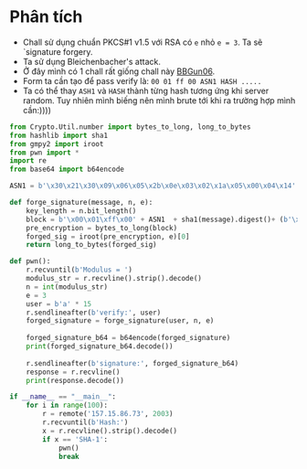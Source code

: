 # Phân tích
- Chall sử dụng chuẩn PKCS#1 v1.5 với RSA có `e` nhỏ `e = 3`. Ta sẽ `signature forgery.
- Ta sử dụng Bleichenbacher's attack.
- Ở đây mình có 1 chall rất giống chall này [BBGun06](https://www.hackthebox.com/blog/business-ctf-2022-write-up-bbgun06). 
- Form ta cần tạo để pass verify là: `00 01 ff 00 ASN1 HASH .....`
- Ta có thể thay `ASH1` và `HASH` thành từng hash tương ứng khi server random. Tuy nhiên mình biếng nên mình brute tới khi ra trường hợp mình cần:))))
```python
from Crypto.Util.number import bytes_to_long, long_to_bytes
from hashlib import sha1
from gmpy2 import iroot
from pwn import *
import re
from base64 import b64encode

ASN1 = b'\x30\x21\x30\x09\x06\x05\x2b\x0e\x03\x02\x1a\x05\x00\x04\x14'

def forge_signature(message, n, e):
    key_length = n.bit_length()
    block = b'\x00\x01\xff\x00' + ASN1  + sha1(message).digest()+ (b'\xff' * (key_length // 8 - len(ASN1) - len(sha1(message).digest()) - 4))  
    pre_encryption = bytes_to_long(block)
    forged_sig = iroot(pre_encryption, e)[0]    
    return long_to_bytes(forged_sig)

def pwn():
    r.recvuntil(b'Modulus = ')
    modulus_str = r.recvline().strip().decode()
    n = int(modulus_str)
    e = 3
    user = b'a' * 15
    r.sendlineafter(b'verify:', user)
    forged_signature = forge_signature(user, n, e)
    
    forged_signature_b64 = b64encode(forged_signature)
    print(forged_signature_b64.decode())
    
    r.sendlineafter(b'signature:', forged_signature_b64)
    response = r.recvline()
    print(response.decode())

if __name__ == "__main__":
    for i in range(100):
        r = remote('157.15.86.73', 2003)
        r.recvuntil(b'Hash:')
        x = r.recvline().strip().decode()
        if x == 'SHA-1':
            pwn()
            break

```
